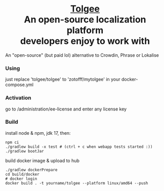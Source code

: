 <h1 align="center" style="border-bottom: none">
    <b>
        <a href="https://tolgee.io">Tolgee</a><br>
    </b>
    An open-source localization platform<br/> developers enjoy to work with
    <br>
</h1>

An "open-source" (but paid lol) alternative to Crowdin, Phrase or Lokalise

### Using
just replace 'tolgee/tolgee' to 'zotofff/mytolgee' in your docker-compose.yml

### Activation
go to /administration/ee-license and enter any license key

### Build
install node & npm, jdk 17, then:
```shell
npm ci
./gradlew build -x test # (ctrl + c when webapp tests started :))
./gradlew bootJar
```

build docker image & upload to hub
```shell
./gradlew dockerPrepare
cd build/docker
# docker login
docker build . -t yourname/tolgee --platform linux/amd64 --push
```